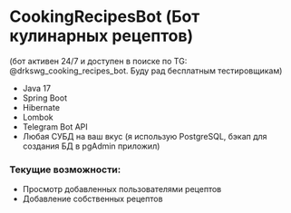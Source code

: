 # CookingRecipesBot (Бот кулинарных рецептов)
(бот активен 24/7 и доступен в поиске по TG: @drkswg_cooking_recipes_bot. Буду рад бесплатным тестировщикам)

* Java 17
* Spring Boot
* Hibernate
* Lombok
* Telegram Bot API
* Любая СУБД на ваш вкус (я использую PostgreSQL, бэкап для создания БД в pgAdmin приложил)

### Текущие возможности:

* Просмотр добавленных пользователями рецептов
* Добавление собственных рецептов
